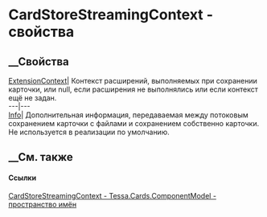# CardStoreStreamingContext - свойства
##  __Свойства
[ExtensionContext](P_Tessa_Cards_ComponentModel_CardStoreStreamingContext_ExtensionContext.htm)|
Контекст расширений, выполняемых при сохранении карточки, или null, если
расширения не выполнялись или если контекст ещё не задан.  
---|---  
[Info](P_Tessa_Cards_ComponentModel_CardStoreStreamingContext_Info.htm)|
Дополнительная информация, передаваемая между потоковым сохранением карточки с
файлами и сохранением собственно карточки. Не используется в реализации по
умолчанию.  
## __См. также
#### Ссылки
[CardStoreStreamingContext -
](T_Tessa_Cards_ComponentModel_CardStoreStreamingContext.htm)
[Tessa.Cards.ComponentModel - пространство
имён](N_Tessa_Cards_ComponentModel.htm)
